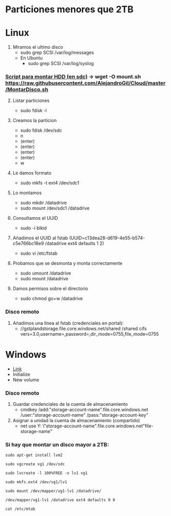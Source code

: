 # Particiones menores que 2TB
# Linux

1. Miramos el ultimo disco
   - sudo grep SCSI /var/log/messages
   - En Ubuntu
     - sudo grep SCSI /var/log/syslog
     
### [Script para montar HDD (en sdc)](../master/MontarDisco.sh) ->  wget -O mount.sh https://raw.githubusercontent.com/AlejandroGil/Cloud/master/MontarDisco.sh


2. Listar particiones
   - sudo fdisk -l

3. Creamos la particion
   - sudo fdisk /dev/sdc
   - n
   - (enter)
   - (enter)
   - (enter)
   - (enter)   
   - w

4. Le damos formato
   - sudo mkfs -t ext4 /dev/sdc1

5. Lo montamos
   - sudo mkdir /datadrive
   - sudo mount /dev/sdc1 /datadrive

6. Consultamos el UUID
   - sudo -i blkid

7. Añadimos el UUID al fstab (UUID=c13dea28-d619-4e55-b574-c5e766bc18e9 /datadrive              ext4    defaults        1 2)
   - sudo vi /etc/fstab

8. Probamos que se desmonta y monta correctamente
   - sudo umount /datadrive
   - sudo mount /datadrive

9. Damos permisos sobre el directorio
   - sudo chmod go+w /datadrive


### Disco remoto
1. Añadimos una línea al fstab (credenciales en portal):
   -  //gstplandstorage.file.core.windows.net/shared /shared cifs vers=3.0,username=,password=,dir_mode=0755,file_mode=0755

      
# Windows
 - [Link](https://docs.microsoft.com/en-us/azure/virtual-machines/virtual-machines-windows-attach-disk-portal)
 - Initialize
 - New volume
 
### Disco remoto

1. Guardar credenciales de la cuenta de almacenamiento
   - cmdkey /add:"storage-account-name".file.core.windows.net /user:"storage-account-name" /pass:"storage-account-key"
2. Asignar a unidad la cuenta de almacenamiento (compartido) 
   - net use Y: \\"storage-account-name".file.core.windows.net\"file-storage-name"
   
### Si hay que montar un disco mayor a 2TB:

```
sudo apt-get install lvm2
```

```
sudo vgcreate vg1 /dev/sdc
```
```
sudo lvcreate -l 100%FREE -n lv1 vg1
```
```
sudo mkfs.ext4 /dev/vg1/lv1
```
```
sudo mount /dev/mapper/vg1-lv1 /datadrive/
```
```
/dev/mapper/vg1-lv1 /datadrive ext4 defaults 0 0
```

```
cat /etc/mtab
```
